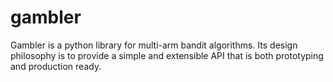 # gambler

Gambler is a python library for multi-arm bandit algorithms.
Its design philosophy is to provide a simple and extensible
API that is both prototyping and production ready.

